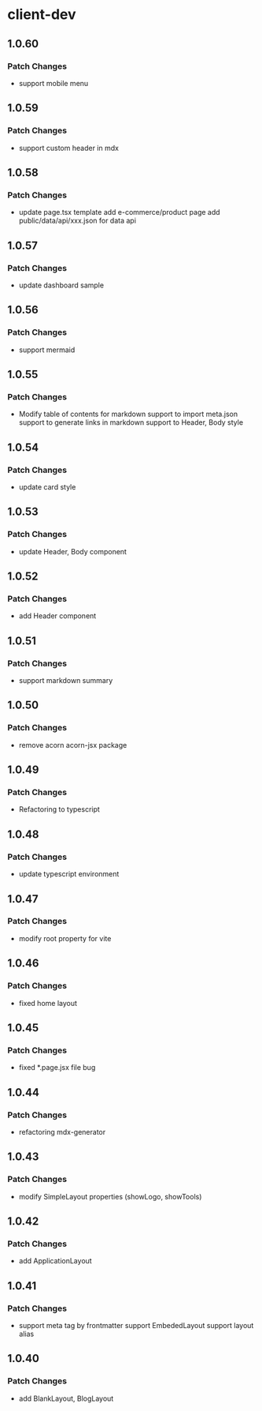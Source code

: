 # client-dev

## 1.0.60

### Patch Changes

- support mobile menu

## 1.0.59

### Patch Changes

- support custom header in mdx

## 1.0.58

### Patch Changes

- update page.tsx template
  add e-commerce/product page
  add public/data/api/xxx.json for data api

## 1.0.57

### Patch Changes

- update dashboard sample

## 1.0.56

### Patch Changes

- support mermaid

## 1.0.55

### Patch Changes

- Modify table of contents for markdown
  support to import meta.json
  support to generate links in markdown
  support to Header, Body style

## 1.0.54

### Patch Changes

- update card style

## 1.0.53

### Patch Changes

- update Header, Body component

## 1.0.52

### Patch Changes

- add Header component

## 1.0.51

### Patch Changes

- support markdown summary

## 1.0.50

### Patch Changes

- remove acorn acorn-jsx package

## 1.0.49

### Patch Changes

- Refactoring to typescript

## 1.0.48

### Patch Changes

- update typescript environment

## 1.0.47

### Patch Changes

- modify root property for vite

## 1.0.46

### Patch Changes

- fixed home layout

## 1.0.45

### Patch Changes

- fixed \*.page.jsx file bug

## 1.0.44

### Patch Changes

- refactoring mdx-generator

## 1.0.43

### Patch Changes

- modify SimpleLayout properties (showLogo, showTools)

## 1.0.42

### Patch Changes

- add ApplicationLayout

## 1.0.41

### Patch Changes

- support meta tag by frontmatter
  support EmbededLayout
  support layout alias

## 1.0.40

### Patch Changes

- add BlankLayout, BlogLayout
